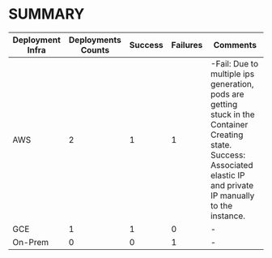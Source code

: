 # SUMMARY

Deployment Infra | Deployments Counts | Success | Failures | Comments
--- | --- | --- | --- | ---
AWS | 2 | 1 | 1 |-Fail: Due to multiple ips generation, pods are getting stuck in the Container Creating state. Success: Associated elastic IP and private IP manually to the instance.
GCE | 1 | 1 | 0 |-
On-Prem | 0 | 0 | 1|-
